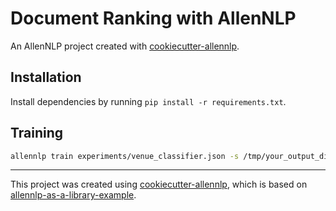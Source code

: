 # Document Ranking with AllenNLP

An AllenNLP project created with [cookiecutter-allennlp](https://github.com/jacobdanovitch/cookiecutter-allennlp).

## Installation

Install dependencies by running `pip install -r requirements.txt`.

## Training

```bash
allennlp train experiments/venue_classifier.json -s /tmp/your_output_dir_here --include-package my_library
```

<hr/>

This project was created using [cookiecutter-allennlp](https://github.com/jacobdanovitch/cookiecutter-allennlp), which is based on [allennlp-as-a-library-example](https://github.com/allenai/allennlp-as-a-library-example).
